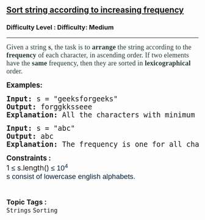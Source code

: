 <h2><a href="https://www.geeksforgeeks.org/problems/sort-string-according-to-increasing-frequency/1?page=1&sortBy=latest">Sort string according to increasing frequency</a></h2><h3>Difficulty Level : Difficulty: Medium</h3><hr><div class="problems_problem_content__Xm_eO"><p><span style="color: #273932; font-family: Nunito, serif;"><span style="font-size: 18px; letter-spacing: 0.21px;">Given a string <strong>s</strong>, the task is to <strong>arrange</strong> the string according to the <strong>frequency</strong> of each character, in ascending order. If two elements have the <strong>same</strong> frequency, then they are sorted in <strong>lexicographical</strong> order.</span></span></p>
<p><span style="font-size: 14pt;"><strong>Examples:</strong></span></p>
<pre><span style="font-size: 14pt;"><strong>Input: </strong>s =<strong> </strong>"geeksforgeeks"</span><br><span style="font-size: 14pt;"><strong>Output:</strong> forggkksseee</span><br><span style="font-size: 14pt;"><strong>Explanation:</strong> All the characters with minimum frequency will occur first and the one with same frequency will be arranged lexicographically.</span></pre>
<pre><span style="font-size: 14pt;"><strong>Input: </strong>s =<strong>&nbsp;</strong>"abc"</span><br><span style="font-size: 14pt;"><strong>Output:</strong> abc</span><br><span style="font-size: 14pt;"><strong>Explanation:</strong> The frequency is one for all characters hence they'll be arranged lexicographically.</span></pre>
<p><span style="font-size: 14pt;"><strong style="font-size: 14pt;">Constraints :<br></strong><span style="font-size: 14pt;">1 </span><span style="color: #001d35; font-family: 'Google Sans', Arial, sans-serif; background-color: #ffffff;">≤ </span><span style="font-size: 14pt;">s.length()</span><strong style="font-size: 14pt;">&nbsp;</strong><span style="background-color: #ffffff; color: #001d35; font-family: 'Google Sans', Arial, sans-serif;"><span style="font-size: 14pt;">≤ 10<sup>4</sup><br></span>s consist of lowercase english alphabets.</span></span></p></div><br><p><span style=font-size:18px><strong>Topic Tags : </strong><br><code>Strings</code>&nbsp;<code>Sorting</code>&nbsp;
